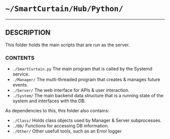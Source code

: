 # `~/SmartCurtain/Hub/Python/`

---

## DESCRIPTION
This folder holds the main scripts that are run as the server.

### CONTENTS
- `./SmartCurtain.py` The main program that is called by the Systemd service.
- `./Manager/` The multi-threaded program that creates & manages future events.
- `./Server/` The web interface for APIs & user interaction.
- `./System/` The main backend data structure that is a running state of the system and interfaces with the DB.

As dependencies to this, this folder also contains:
- `./Class/` Holds class objects used by Manager & Server subprocesses.
- `./DB/` Functions for accessing DB information.
- `./Other/` Other usefull tools, such as an Error logger
